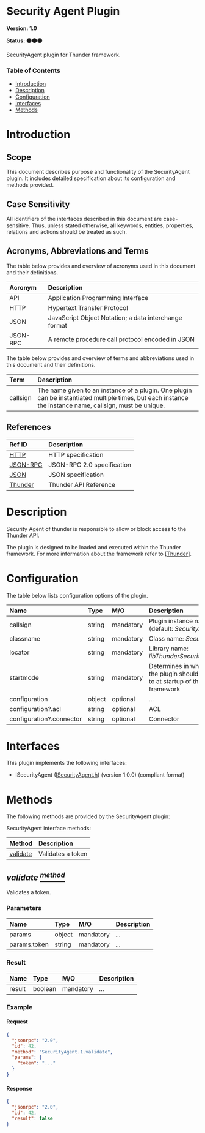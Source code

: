 <!-- Generated automatically, DO NOT EDIT! -->
<a name="head.Security_Agent_Plugin"></a>
# Security Agent Plugin

**Version: 1.0**

**Status: :black_circle::black_circle::black_circle:**

SecurityAgent plugin for Thunder framework.

### Table of Contents

- [Introduction](#head.Introduction)
- [Description](#head.Description)
- [Configuration](#head.Configuration)
- [Interfaces](#head.Interfaces)
- [Methods](#head.Methods)

<a name="head.Introduction"></a>
# Introduction

<a name="head.Scope"></a>
## Scope

This document describes purpose and functionality of the SecurityAgent plugin. It includes detailed specification about its configuration and methods provided.

<a name="head.Case_Sensitivity"></a>
## Case Sensitivity

All identifiers of the interfaces described in this document are case-sensitive. Thus, unless stated otherwise, all keywords, entities, properties, relations and actions should be treated as such.

<a name="head.Acronyms,_Abbreviations_and_Terms"></a>
## Acronyms, Abbreviations and Terms

The table below provides and overview of acronyms used in this document and their definitions.

| Acronym | Description |
| :-------- | :-------- |
| <a name="acronym.API">API</a> | Application Programming Interface |
| <a name="acronym.HTTP">HTTP</a> | Hypertext Transfer Protocol |
| <a name="acronym.JSON">JSON</a> | JavaScript Object Notation; a data interchange format |
| <a name="acronym.JSON-RPC">JSON-RPC</a> | A remote procedure call protocol encoded in JSON |

The table below provides and overview of terms and abbreviations used in this document and their definitions.

| Term | Description |
| :-------- | :-------- |
| <a name="term.callsign">callsign</a> | The name given to an instance of a plugin. One plugin can be instantiated multiple times, but each instance the instance name, callsign, must be unique. |

<a name="head.References"></a>
## References

| Ref ID | Description |
| :-------- | :-------- |
| <a name="ref.HTTP">[HTTP](http://www.w3.org/Protocols)</a> | HTTP specification |
| <a name="ref.JSON-RPC">[JSON-RPC](https://www.jsonrpc.org/specification)</a> | JSON-RPC 2.0 specification |
| <a name="ref.JSON">[JSON](http://www.json.org/)</a> | JSON specification |
| <a name="ref.Thunder">[Thunder](https://github.com/WebPlatformForEmbedded/Thunder/blob/master/doc/WPE%20-%20API%20-%20Thunder.docx)</a> | Thunder API Reference |

<a name="head.Description"></a>
# Description

Security Agent of thunder is responsible to allow or block access to the Thunder API.

The plugin is designed to be loaded and executed within the Thunder framework. For more information about the framework refer to [[Thunder](#ref.Thunder)].

<a name="head.Configuration"></a>
# Configuration

The table below lists configuration options of the plugin.

| Name | Type | M/O | Description |
| :-------- | :-------- | :-------- | :-------- |
| callsign | string | mandatory | Plugin instance name (default: *SecurityAgent*) |
| classname | string | mandatory | Class name: *SecurityAgent* |
| locator | string | mandatory | Library name: *libThunderSecurityAgent.so* |
| startmode | string | mandatory | Determines in which state the plugin should be moved to at startup of the framework |
| configuration | object | optional | *...* |
| configuration?.acl | string | optional | ACL |
| configuration?.connector | string | optional | Connector |

<a name="head.Interfaces"></a>
# Interfaces

This plugin implements the following interfaces:

- ISecurityAgent ([ISecurityAgent.h](https://github.com/rdkcentral/ThunderInterfaces/blob/master/interfaces/ISecurityAgent.h)) (version 1.0.0) (compliant format)

<a name="head.Methods"></a>
# Methods

The following methods are provided by the SecurityAgent plugin:

SecurityAgent interface methods:

| Method | Description |
| :-------- | :-------- |
| [validate](#method.validate) | Validates a token |

<a name="method.validate"></a>
## *validate [<sup>method</sup>](#head.Methods)*

Validates a token.

### Parameters

| Name | Type | M/O | Description |
| :-------- | :-------- | :-------- | :-------- |
| params | object | mandatory | *...* |
| params.token | string | mandatory | *...* |

### Result

| Name | Type | M/O | Description |
| :-------- | :-------- | :-------- | :-------- |
| result | boolean | mandatory | *...* |

### Example

#### Request

```json
{
  "jsonrpc": "2.0",
  "id": 42,
  "method": "SecurityAgent.1.validate",
  "params": {
    "token": "..."
  }
}
```

#### Response

```json
{
  "jsonrpc": "2.0",
  "id": 42,
  "result": false
}
```


